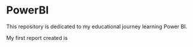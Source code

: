 # PowerBI

This repository is dedicated to my educational journey learning Power BI.

My first report created is 

